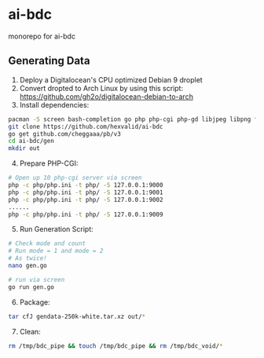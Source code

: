 # ai-bdc
monorepo for ai-bdc

## Generating Data

1. Deploy a Digitalocean's CPU optimized Debian 9 droplet
2. Convert dropted to Arch Linux by using this script: https://github.com/gh2o/digitalocean-debian-to-arch
3. Install dependencies: 
```bash
pacman -S screen bash-completion go php php-cgi php-gd libjpeg libpng fontconfig
git clone https://github.com/hexvalid/ai-bdc
go get github.com/cheggaaa/pb/v3
cd ai-bdc/gen
mkdir out
```

4. Prepare PHP-CGI:
```bash
# Open up 10 php-cgi server via screen
php -c php/php.ini -t php/ -S 127.0.0.1:9000
php -c php/php.ini -t php/ -S 127.0.0.1:9001
php -c php/php.ini -t php/ -S 127.0.0.1:9002
......
php -c php/php.ini -t php/ -S 127.0.0.1:9009
```

5. Run Generation Script:
```bash
# Check mode and count
# Run mode = 1 and mode = 2
# As twice!
nano gen.go

# run via screen
go run gen.go
```

6. Package:
```bash
tar cfJ gendata-250k-white.tar.xz out/*
```

7. Clean:
```bash
rm /tmp/bdc_pipe && touch /tmp/bdc_pipe && rm /tmp/bdc_void/*
```
